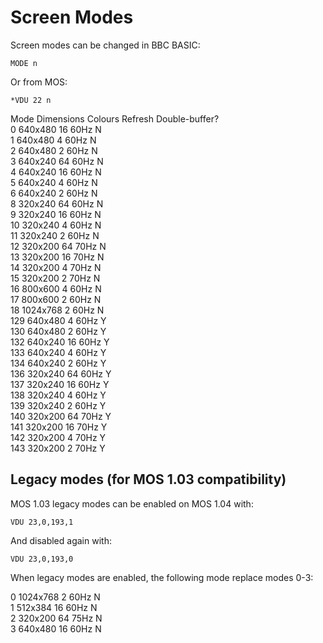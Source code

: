 # Screen Modes

Screen modes can be changed in BBC BASIC:

```
MODE n
```

Or from MOS:

```
*VDU 22 n
```

Mode   Dimensions  Colours  Refresh  Double-buffer?  
0      640x480     16       60Hz     N  
1      640x480     4        60Hz     N  
2      640x480     2        60Hz     N  
3      640x240     64       60Hz     N  
4      640x240     16       60Hz     N  
5      640x240     4        60Hz     N  
6      640x240     2        60Hz     N  
8      320x240     64       60Hz     N  
9      320x240     16       60Hz     N  
10     320x240     4        60Hz     N  
11     320x240     2        60Hz     N  
12     320x200     64       70Hz     N  
13     320x200     16       70Hz     N  
14     320x200     4        70Hz     N  
15     320x200     2        70Hz     N  
16     800x600     4        60Hz     N  
17     800x600     2        60Hz     N  
18     1024x768    2        60Hz     N  
129    640x480     4        60Hz     Y  
130    640x480     2        60Hz     Y  
132    640x240     16       60Hz     Y  
133    640x240     4        60Hz     Y  
134    640x240     2        60Hz     Y  
136    320x240     64       60Hz     Y  
137    320x240     16       60Hz     Y  
138    320x240     4        60Hz     Y  
139    320x240     2        60Hz     Y  
140    320x200     64       70Hz     Y  
141    320x200     16       70Hz     Y  
142    320x200     4        70Hz     Y  
143    320x200     2        70Hz     Y  

## Legacy modes (for MOS 1.03 compatibility)

MOS 1.03 legacy modes can be enabled on MOS 1.04 with:

```
VDU 23,0,193,1
```

And disabled again with:

```
VDU 23,0,193,0
```

When legacy modes are enabled, the following mode replace modes 0-3:  

0      1024x768    2        60Hz     N  
1      512x384     16       60Hz     N  
2      320x200     64       75Hz     N  
3      640x480     16       60Hz     N  
